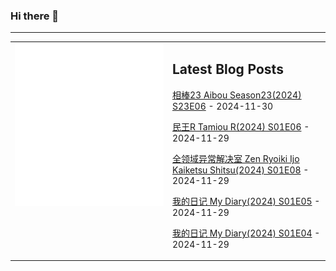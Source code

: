 ### Hi there 👋

<!--
**etng/etng** is a ✨ _special_ ✨ repository because its `README.md` (this file) appears on your GitHub profile.

Here are some ideas to get you started:

- 🔭 I’m currently working on ...
- 🌱 I’m currently learning ...
- 👯 I’m looking to collaborate on ...
- 🤔 I’m looking for help with ...
- 💬 Ask me about ...
- 📫 How to reach me: ...
- 😄 Pronouns: ...
- ⚡ Fun fact: ...
-->


---

<table>
<tr>
<td valign="top" width="50%">
<img src="metrics.svg" alt="Metric" />
</td>
<td valign="top" width="50%">

## Latest Blog Posts
<!-- blog start -->
[相棒23 Aibou Season23(2024) S23E06](http://www.fanxinzhui.com/rr/2593#S23E06) - 2024-11-30

[民王R Tamiou R(2024) S01E06](http://www.fanxinzhui.com/rr/2594#S01E06) - 2024-11-29

[全领域异常解决室 Zen Ryoiki Ijo Kaiketsu Shitsu(2024) S01E08](http://www.fanxinzhui.com/rr/2588#S01E08) - 2024-11-29

[我的日记 My Diary(2024) S01E05](http://www.fanxinzhui.com/rr/2595#S01E05) - 2024-11-29

[我的日记 My Diary(2024) S01E04](http://www.fanxinzhui.com/rr/2595#S01E04) - 2024-11-29
<!-- blog end -->

</td></tr></table>

